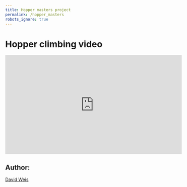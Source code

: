 ```yaml
---
title: Hopper masters project
permalink: /hopper_masters
robots_ignore: true
---
```


# Hopper climbing video

<iframe width="560" height="315" src="https://www.youtube.com/embed/videoseries?list=PL2rJqSX7Z5cFj5UM5ozf1wcm_McQg75ch" frameborder="0" allow="accelerometer; autoplay; encrypted-media; gyroscope; picture-in-picture" allowfullscreen></iframe>  

## Author:

[David Weis](/)  
